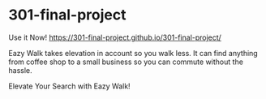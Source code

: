# 301-final-project


Use it Now! https://301-final-project.github.io/301-final-project/


Eazy Walk takes elevation in account so you walk less. It can find anything from coffee shop to a small business so you can commute without the hassle.

Elevate Your Search with Eazy Walk!
